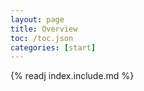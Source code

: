 ```yaml
---
layout: page
title: Overview
toc: /toc.json
categories: [start]
---
```


{% readj index.include.md %}
